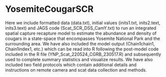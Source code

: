 # YosemiteCougarSCR

Here we include formatted data (data.txt), initial values (inits1.txt, inits2.text, inits3.text) and JAGS code (Scat_SCR_DSS_CamY.txt) to run an integrated spatial capture recapture model to estimate the abundance and density of cougars in a state-space that encompasses Yosemite National Park and the surrounding area. We have also included the model output (Chain1chain1, Chain1index1, etc.) which can be read into R following the post-model code included in the R file (YNP_Scat_220524_CGRB_230517.R) and subsequently used to complete summary statistics and visualize results. We have also included two field protocols which contain additional details and instructions on remote camera and scat data collection and methods.
